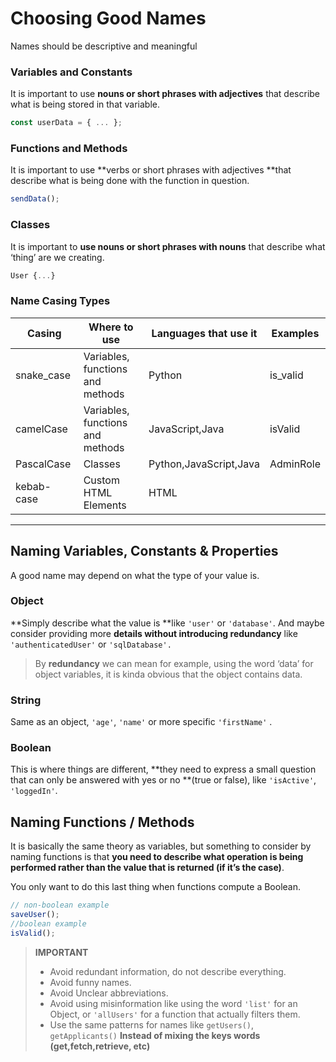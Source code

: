 # Choosing Good Names

Names should be descriptive and meaningful

### Variables and Constants

It is important to use **nouns or short phrases with adjectives** that describe what is being stored in that variable.

```typescript 
const userData = { ... };
```

### Functions and Methods

It is important to use **verbs or short phrases with adjectives **that describe what is being done with the function in question.

```typescript 
sendData();
```

### Classes

It is important to **use nouns or short phrases with nouns** that describe what ‘thing’ are we creating.

```typescript 
User {...}
```

### Name Casing Types

| **Casing**  | **Where to use**                 | **Languages that use it** | **Examples**  |
| ----------- | -------------------------------- | ------------------------- | ------------- |
| snake_case  | Variables, functions and methods | Python                    | is_valid      |
| camelCase   | Variables, functions and methods | JavaScript,Java           | isValid       |
| PascalCase  | Classes                          | Python,JavaScript,Java    | AdminRole     |
| kebab-case  | Custom HTML Elements             | HTML                      | <side-drawer> |


---

## Naming Variables, Constants & Properties

A good name may depend on what the type of your value is.

### Object

**Simply describe what the value is **like `'user'` or `'database'`. And maybe consider providing more **details without introducing redundancy** like `'authenticatedUser'` or `'sqlDatabase'.`

> By **redundancy** we can mean for example, using the word ‘data’ for object variables, it is kinda obvious that the object contains data.

### String

Same as an object, `'age'`, `'name'` or more specific `'firstName'` .

### Boolean

This is where things are different, **they need to express a small question that can only be answered with yes or no **(true or false), like `'isActive'`, `'loggedIn'`.

## Naming Functions / Methods

It is basically the same theory as variables, but something to consider by naming functions is that **you need to describe what operation is being performed rather than the value that is returned (if it’s the case)**. 

You only want to do this last thing when functions compute a Boolean.

```typescript 
// non-boolean example
saveUser();
//boolean example
isValid();
```

> **IMPORTANT** 
> - Avoid redundant information, do not describe everything.
> - Avoid funny names.
> - Avoid Unclear abbreviations.
> - Avoid using misinformation like using the word `'list'` for an Object, or `'allUsers'` for a function that actually filters them.
> - Use the same patterns for names like `getUsers()`, ` getApplicants()` **Instead of mixing the keys words (get,fetch,retrieve, etc)**
